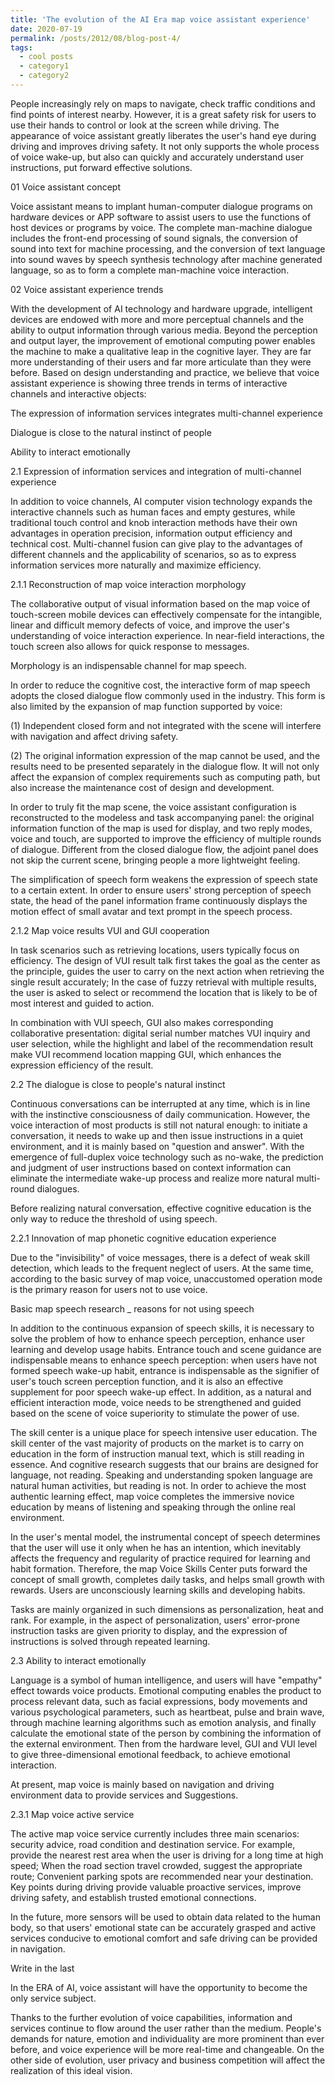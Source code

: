 ```yaml
---
title: 'The evolution of the AI Era map voice assistant experience'
date: 2020-07-19
permalink: /posts/2012/08/blog-post-4/
tags:
  - cool posts
  - category1
  - category2
---
```


People increasingly rely on maps to navigate, check traffic conditions and find points of interest nearby. However, it is a great safety risk for users to use their hands to control or look at the screen while driving. The appearance of voice assistant greatly liberates the user's hand eye during driving and improves driving safety. It not only supports the whole process of voice wake-up, but also can quickly and accurately understand user instructions, put forward effective solutions.

01 Voice assistant concept

Voice assistant means to implant human-computer dialogue programs on hardware devices or APP software to assist users to use the functions of host devices or programs by voice. The complete man-machine dialogue includes the front-end processing of sound signals, the conversion of sound into text for machine processing, and the conversion of text language into sound waves by speech synthesis technology after machine generated language, so as to form a complete man-machine voice interaction.

02 Voice assistant experience trends

With the development of AI technology and hardware upgrade, intelligent devices are endowed with more and more perceptual channels and the ability to output information through various media. Beyond the perception and output layer, the improvement of emotional computing power enables the machine to make a qualitative leap in the cognitive layer. They are far more understanding of their users and far more articulate than they were before. Based on design understanding and practice, we believe that voice assistant experience is showing three trends in terms of interactive channels and interactive objects:

The expression of information services integrates multi-channel experience

Dialogue is close to the natural instinct of people

Ability to interact emotionally

2.1 Expression of information services and integration of multi-channel experience

In addition to voice channels, AI computer vision technology expands the interactive channels such as human faces and empty gestures, while traditional touch control and knob interaction methods have their own advantages in operation precision, information output efficiency and technical cost. Multi-channel fusion can give play to the advantages of different channels and the applicability of scenarios, so as to express information services more naturally and maximize efficiency.

2.1.1 Reconstruction of map voice interaction morphology

The collaborative output of visual information based on the map voice of touch-screen mobile devices can effectively compensate for the intangible, linear and difficult memory defects of voice, and improve the user's understanding of voice interaction experience. In near-field interactions, the touch screen also allows for quick response to messages.

Morphology is an indispensable channel for map speech.

In order to reduce the cognitive cost, the interactive form of map speech adopts the closed dialogue flow commonly used in the industry. This form is also limited by the expansion of map function supported by voice:

(1) Independent closed form and not integrated with the scene will interfere with navigation and affect driving safety.

(2) The original information expression of the map cannot be used, and the results need to be presented separately in the dialogue flow. It will not only affect the expansion of complex requirements such as computing path, but also increase the maintenance cost of design and development.

In order to truly fit the map scene, the voice assistant configuration is reconstructed to the modeless and task accompanying panel: the original information function of the map is used for display, and two reply modes, voice and touch, are supported to improve the efficiency of multiple rounds of dialogue. Different from the closed dialogue flow, the adjoint panel does not skip the current scene, bringing people a more lightweight feeling.

The simplification of speech form weakens the expression of speech state to a certain extent. In order to ensure users' strong perception of speech state, the head of the panel information frame continuously displays the motion effect of small avatar and text prompt in the speech process.

2.1.2 Map voice results VUI and GUI cooperation

In task scenarios such as retrieving locations, users typically focus on efficiency. The design of VUI result talk first takes the goal as the center as the principle, guides the user to carry on the next action when retrieving the single result accurately; In the case of fuzzy retrieval with multiple results, the user is asked to select or recommend the location that is likely to be of most interest and guided to action.

In combination with VUI speech, GUI also makes corresponding collaborative presentation: digital serial number matches VUI inquiry and user selection, while the highlight and label of the recommendation result make VUI recommend location mapping GUI, which enhances the expression efficiency of the result.

2.2 The dialogue is close to people's natural instinct

Continuous conversations can be interrupted at any time, which is in line with the instinctive consciousness of daily communication. However, the voice interaction of most products is still not natural enough: to initiate a conversation, it needs to wake up and then issue instructions in a quiet environment, and it is mainly based on "question and answer". With the emergence of full-duplex voice technology such as no-wake, the prediction and judgment of user instructions based on context information can eliminate the intermediate wake-up process and realize more natural multi-round dialogues.

Before realizing natural conversation, effective cognitive education is the only way to reduce the threshold of using speech.

2.2.1 Innovation of map phonetic cognitive education experience

Due to the "invisibility" of voice messages, there is a defect of weak skill detection, which leads to the frequent neglect of users. At the same time, according to the basic survey of map voice, unaccustomed operation mode is the primary reason for users not to use voice.

Basic map speech research _ reasons for not using speech

In addition to the continuous expansion of speech skills, it is necessary to solve the problem of how to enhance speech perception, enhance user learning and develop usage habits. Entrance touch and scene guidance are indispensable means to enhance speech perception: when users have not formed speech wake-up habit, entrance is indispensable as the signifier of user's touch screen perception function, and it is also an effective supplement for poor speech wake-up effect. In addition, as a natural and efficient interaction mode, voice needs to be strengthened and guided based on the scene of voice superiority to stimulate the power of use.

The skill center is a unique place for speech intensive user education. The skill center of the vast majority of products on the market is to carry on education in the form of instruction manual text, which is still reading in essence. And cognitive research suggests that our brains are designed for language, not reading. Speaking and understanding spoken language are natural human activities, but reading is not. In order to achieve the most authentic learning effect, map voice completes the immersive novice education by means of listening and speaking through the online real environment.

In the user's mental model, the instrumental concept of speech determines that the user will use it only when he has an intention, which inevitably affects the frequency and regularity of practice required for learning and habit formation. Therefore, the map Voice Skills Center puts forward the concept of small growth, completes daily tasks, and helps small growth with rewards. Users are unconsciously learning skills and developing habits.

Tasks are mainly organized in such dimensions as personalization, heat and rank. For example, in the aspect of personalization, users' error-prone instruction tasks are given priority to display, and the expression of instructions is solved through repeated learning.

2.3 Ability to interact emotionally

Language is a symbol of human intelligence, and users will have "empathy" effect towards voice products. Emotional computing enables the product to process relevant data, such as facial expressions, body movements and various psychological parameters, such as heartbeat, pulse and brain wave, through machine learning algorithms such as emotion analysis, and finally calculate the emotional state of the person by combining the information of the external environment. Then from the hardware level, GUI and VUI level to give three-dimensional emotional feedback, to achieve emotional interaction.

At present, map voice is mainly based on navigation and driving environment data to provide services and Suggestions.

2.3.1 Map voice active service

The active map voice service currently includes three main scenarios: security advice, road condition and destination service. For example, provide the nearest rest area when the user is driving for a long time at high speed; When the road section travel crowded, suggest the appropriate route; Convenient parking spots are recommended near your destination. Key points during driving provide valuable proactive services, improve driving safety, and establish trusted emotional connections.

In the future, more sensors will be used to obtain data related to the human body, so that users' emotional state can be accurately grasped and active services conducive to emotional comfort and safe driving can be provided in navigation.

Write in the last

In the ERA of AI, voice assistant will have the opportunity to become the only service subject.

Thanks to the further evolution of voice capabilities, information and services continue to flow around the user rather than the medium. People's demands for nature, emotion and individuality are more prominent than ever before, and voice experience will be more real-time and changeable. On the other side of evolution, user privacy and business competition will affect the realization of this ideal vision.